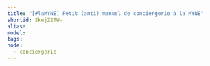```yaml
---
title: "[#laMYNE] Petit (anti) manuel de conciergerie à la MYNE"
shortid: SkejZ2TW-
alias:
model:
tags:
node: 
  - conciergerie
---
```

